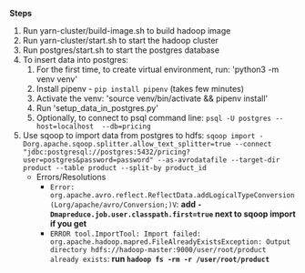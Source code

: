 **Steps**
1. Run yarn-cluster/build-image.sh to build hadoop image
2. Run yarn-cluster/start.sh to start the hadoop cluster
3. Run postgres/start.sh to start the postgres database
4. To insert data into postgres:
    1. For the first time, to create virtual environment, run: 'python3 -m venv venv'
    2. Install pipenv - `pip install pipenv` (takes few minutes)
    3. Activate the venv:  'source venv/bin/activate && pipenv install'
    4. Run 'setup_data_in_postgres.py'
    5. Optionally, to connect to psql command line: `psql -U postgres --host=localhost  --db=pricing`
5. Use sqoop to import data from postgres to hdfs:
```sqoop import -Dorg.apache.sqoop.splitter.allow_text_splitter=true --connect "jdbc:postgresql://postgres:5432/pricing?user=postgres&password=password" --as-avrodatafile --target-dir product --table product --split-by product_id```
    - Errors/Resolutions
        - ```Error: org.apache.avro.reflect.ReflectData.addLogicalTypeConversion(Lorg/apache/avro/Conversion;)V```: **add `-Dmapreduce.job.user.classpath.first=true` next to sqoop import if you get**
        - ```ERROR tool.ImportTool: Import failed: org.apache.hadoop.mapred.FileAlreadyExistsException: Output directory hdfs://hadoop-master:9000/user/root/product already exists```: **run `hadoop fs -rm -r /user/root/product`**